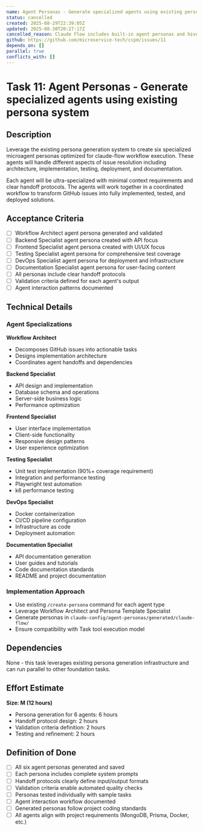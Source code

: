 ```yaml
---
name: Agent Personas - Generate specialized agents using existing persona system
status: cancelled
created: 2025-08-29T22:39:05Z
updated: 2025-08-30T20:27:17Z
cancelled_reason: Claude Flow includes built-in agent personas and hive-mind architecture
github: https://github.com/microservice-tech/ccpm/issues/11
depends_on: []
parallel: true
conflicts_with: []
---
```


# Task 11: Agent Personas - Generate specialized agents using existing persona system

## Description

Leverage the existing persona generation system to create six specialized microagent personas optimized for claude-flow workflow execution. These agents will handle different aspects of issue resolution including architecture, implementation, testing, deployment, and documentation.

Each agent will be ultra-specialized with minimal context requirements and clear handoff protocols. The agents will work together in a coordinated workflow to transform GitHub issues into fully implemented, tested, and deployed solutions.

## Acceptance Criteria

- [ ] Workflow Architect agent persona generated and validated
- [ ] Backend Specialist agent persona created with API focus
- [ ] Frontend Specialist agent persona created with UI/UX focus  
- [ ] Testing Specialist agent persona for comprehensive test coverage
- [ ] DevOps Specialist agent persona for deployment and infrastructure
- [ ] Documentation Specialist agent persona for user-facing content
- [ ] All personas include clear handoff protocols
- [ ] Validation criteria defined for each agent's output
- [ ] Agent interaction patterns documented

## Technical Details

### Agent Specializations

**Workflow Architect**
- Decomposes GitHub issues into actionable tasks
- Designs implementation architecture
- Coordinates agent handoffs and dependencies

**Backend Specialist**  
- API design and implementation
- Database schema and operations
- Server-side business logic
- Performance optimization

**Frontend Specialist**
- User interface implementation
- Client-side functionality
- Responsive design patterns
- User experience optimization

**Testing Specialist**
- Unit test implementation (90%+ coverage requirement)
- Integration and performance testing
- Playwright test automation
- k6 performance testing

**DevOps Specialist**
- Docker containerization
- CI/CD pipeline configuration
- Infrastructure as code
- Deployment automation

**Documentation Specialist**
- API documentation generation
- User guides and tutorials
- Code documentation standards
- README and project documentation

### Implementation Approach
- Use existing `/create-persona` command for each agent type
- Leverage Workflow Architect and Persona Template Specialist
- Generate personas in `claude-config/agent-personas/generated/claude-flow/`
- Ensure compatibility with Task tool execution model

## Dependencies

None - this task leverages existing persona generation infrastructure and can run parallel to other foundation tasks.

## Effort Estimate

**Size: M (12 hours)**

- Persona generation for 6 agents: 6 hours
- Handoff protocol design: 2 hours
- Validation criteria definition: 2 hours
- Testing and refinement: 2 hours

## Definition of Done

- [ ] All six agent personas generated and saved
- [ ] Each persona includes complete system prompts
- [ ] Handoff protocols clearly define input/output formats
- [ ] Validation criteria enable automated quality checks
- [ ] Personas tested individually with sample tasks
- [ ] Agent interaction workflow documented
- [ ] Generated personas follow project coding standards
- [ ] All agents align with project requirements (MongoDB, Prisma, Docker, etc.)
